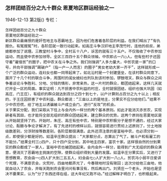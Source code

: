 ### 怎样团结百分之九十群众  恩夏地区群运经验之一

1946-12-13
第2版()
专栏：

    怎样团结百分之九十群众
    恩夏地区群运经验之一
    新区群众最痛恨的是奸性地主与恶霸地主。因为他们危害着各阶层的利益。在我们喊出了“有仇报仇，有冤报冤”时，各阶层就一致行动起来。如高庄斗争汉奸地主李茂竹时，连他的叔叔，弟媳都参加了说理。三教堂村斗争中，全村五十八户，诉苦的就有三十五户。不仅吸收了中农参加运动，而且使中农参加领导。全区三百四十五个群众领袖，中农即占一六○人。但有些村子还固守着“雇佃贫”的圈子，把中农关在斗争之外。我们则强调“人多力量大，中贫农是一家”的口号，并向干部强调“踢破户”（指一户一人而言）的圈子“男女老幼大家一齐干”，这样就形成一个广泛的群众运动，连妇女也都一同带起来了。如北沿村是一个封建堡垒，在该村群众同意下，展开了十几个村的联合斗争，周围村的闺女媳妇也列队到该村参加，锣鼓喧天，群众与群众之间争着谈论斗争胜利、分地、分钱的情形，非常亲热，这一片村的群众，都团结起来，这样几天就打开全一区的局面。事实证明：凡不损害中农利益的村庄，全村就很团结，组织也强大巩固（如高庄、门王庄），有组织的群众就达到百分之四十到七十，以户计算则占百分之九十以上；相反的，于王庄因损害了中农利益，群众都说：“三亩以上的是地主，分果实不应分给他们。”结果不少中农恐慌，给了地主以诱骗被斗户成立会门，进行“反攻”的机会。
    关于果实分配，我们采取从下往上与会内外一样分的两个基本原则。如此才能消灭赤贫农，实现耕者有其田，也才能将全部无组织的群众团结起来，建立群众的优势。这两个原则在恩夏地区是从开始就坚持了的。开始时，朱庄、高庄有些中农，特别是中农积极分子是想不通的，经过大家讨论、酝酿与争论才解决了。有了先进村的榜样以后，就很容易进行贯彻上述原则了。分土地按级数差别，分浮财按等数差别，各阶层都很满意。此外还须注意的是富裕中农，也必须分到一点，即使很少都是好的。如温辛庄群众提出：“大家都分点，总算出了气了。被斗户和有雇工的不能分。”结果全村三○四户，只十四户没分到，其中地主四家，富农十家。这样很自然的分到果实的群众都成了一家人，富裕中农也被团结起来。会内会外一样分，能得到广大无组织的群众满意，便消灭了恶霸地主挑拨的空隙，使群众组织得到大量的发展。如温辛庄分果实后，又进行了思想教育，农会由一○四人扩大到二五五人，妇会由七○人扩大到一八○人。贫农冯小弱平日爱讲个死理，不满意农会，灾荒时，四亩地都弄光了，今春赎地时没有赎回；这次分给他三亩地，他就自动入了农会，并每天跑到农会里问问有事没有，然后再出门。刘贤庄一个老头，开始也是坚决不要果实，认为“分了东西还得在组，这大年纪又跑不动。”经过解释才明白了，也积极起来。
